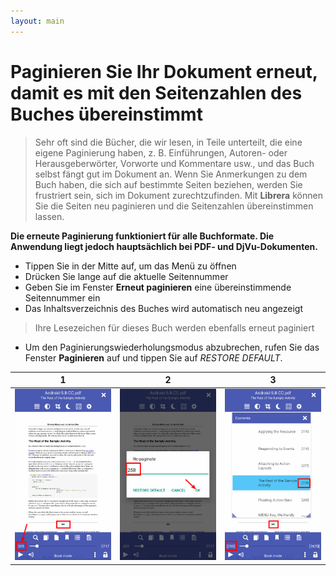 ```yaml
---
layout: main
---
```


# Paginieren Sie Ihr Dokument erneut, damit es mit den Seitenzahlen des Buches übereinstimmt

> Sehr oft sind die Bücher, die wir lesen, in Teile unterteilt, die eine eigene Paginierung haben, z. B. Einführungen, Autoren- oder Herausgeberwörter, Vorworte und Kommentare usw., und das Buch selbst fängt gut im Dokument an. Wenn Sie Anmerkungen zu dem Buch haben, die sich auf bestimmte Seiten beziehen, werden Sie frustriert sein, sich im Dokument zurechtzufinden. Mit **Librera** können Sie die Seiten neu paginieren und die Seitenzahlen übereinstimmen lassen.

**Die erneute Paginierung funktioniert für alle Buchformate. Die Anwendung liegt jedoch hauptsächlich bei PDF- und DjVu-Dokumenten.**

* Tippen Sie in der Mitte auf, um das Menü zu öffnen
* Drücken Sie lange auf die aktuelle Seitennummer
* Geben Sie im Fenster **Erneut paginieren** eine übereinstimmende Seitennummer ein
* Das Inhaltsverzeichnis des Buches wird automatisch neu angezeigt

> Ihre Lesezeichen für dieses Buch werden ebenfalls erneut paginiert

* Um den Paginierungswiederholungsmodus abzubrechen, rufen Sie das Fenster **Paginieren** auf und tippen Sie auf _RESTORE DEFAULT_.

|1|2|3|
|-|-|-|
|![](1.png)|![](2.png)|![](3.png)|
